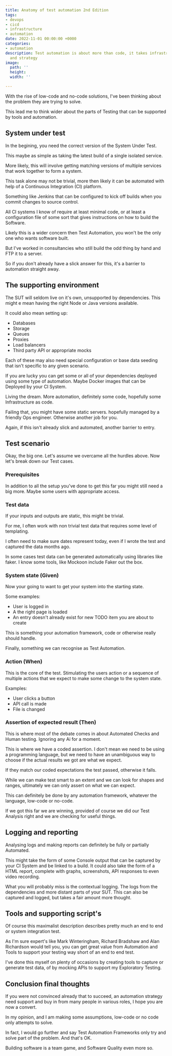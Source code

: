 ```yaml
---
title: Anatomy of test automation 2nd Edition
tags:
- devops
- cicd
- infrastructure
- automation
date: 2022-11-01 00:00:00 +0000
categories:
- automation
description: Test automation is about more than code, it takes infrastructure, process
  and strategy
image:
  path: ''
  height: 
  width: ''

---
```


With the rise of low-code and no-code solutions, I've been thinking about the problem they are trying to solve.

This lead me to think wider about the parts of Testing that can be supported by tools and automation.

## System under test

In the begining, you need the correct version of the System Under Test.

This maybe as simple as taking the latest build of a single isolated service.

More likely, this will involve getting matching versions of multiple services that work together to form a system.

This task alone may not be trivial, more then likely it can be automated with help of a Continuous Integration (CI) platform.

Something like Jenkins that can be configured to kick off builds when you commit changes to source control.

All CI systems I know of require at least minimal code, or at least a configuration file of some sort that gives instructions on how to build the Software.

Likely this is a wider concern then Test Automation, you won't be the only one who wants software built.

But I've worked in consultancies who still build the odd thing by hand and FTP it to a server.

So if you don't already have a slick answer for this, it's a barrier to automation straight away.

## The supporting environment

The SUT will seldom live on it's own, unsupported by dependencies. This might e mean having the right Node or Java versions available.

It could also mean setting up:

* Databases
* Storage
* Queues
* Proxies
* Load balancers
* Third party API or appropriate mocks

Each of these may also need special configuration or base data seeding that isn't specific to any given scenario.

If you are lucky you can get some or all of your dependencies deployed using some type of automation. Maybe Docker images that can be Deployed by your CI System.

Living the dream. More automation, definitely some code, hopefully some Infrastructure as code.

Failing that, you might have some static servers. hopefully managed by a friendly Ops engineer. Otherwise another job for you.

Again, if this isn't already slick and automated, another barrier to entry.

## Test scenario

Okay, the big one. Let's assume we overcame all the hurdles above. Now let's break down our Test cases.

### Prerequisites

In addition to all the setup you've done to get this far you might still need a big more. Maybe some users with appropriate access.

### Test data

If your inputs and outputs are static, this might be trivial.

For me, I often work with non trivial test data that requires some level of templating.

I often need to make sure dates represent today, even if I wrote the test and captured the data months ago.

In some cases test data can be generated automatically using libraries like faker. I know some tools, like Mockoon include Faker out the box.

### System state (Given)

Now your going to want to get your system into the starting state.

Some examples:

* User is logged in
* A the right page is loaded
* An entry doesn't already exist for new TODO item you are about to create

This is something your automation framework, code or otherwise really should handle.

Finally, something we can recognise as Test Automation.

### Action (When)

This is the core of the test. Stimulating the users action or a sequence of multiple actions that we expect to make some change to the system state.

Examples:

* User clicks a button
* API call is made
* File is changed

### Assertion of expected result (Then)

This is where most of the debate comes in about Automated Checks and Human testing. Ignoring any Ai for a moment.

This is where we have a coded assertion. I don't mean we need to be using a programming language, but we need to have an unambiguous way to choose if the actual results we got are what we expect.

If they match our coded expectations the test passed, otherwise it falls.

While we can make test smart to an extent and we can look for shapes and ranges, ultimately we can only assert on what we can expect.

This can definitely be done by any automation framework, whatever the language, low-code or no-code.

If we got this far we are winning, provided of course we did our Test Analysis right and we are checking for useful things.

## Logging and reporting

Analysing logs and making reports can definitely be fully or partially Automated.

This might take the form of some Console output that can be captured by your CI System and be linked to a build. It could also take the form of a HTML report, complete with graphs, screenshots, API responses to even video recording.

What you will probably miss is the contextual logging. The logs from the dependencies and more distant parts of your SUT. This can also be captured and logged, but takes a fair amount more thought.

## Tools and supporting script's

Of course this maximalist description describes pretty much an end to end or system integration test.

As I'm sure expert's like Mark Winteringham, Richard Bradshaw and Alan Richardson would tell you, you can get great value from Automation and Tools to support your testing way short of an end to end test.

I've done this myself on plenty of occasions by creating tools to capture or generate test data, of by mocking APIs to support my Exploratory Testing.

## Conclusion final thoughts

If you were not convinced already that to succeed, an automation strategy need support and buy in from many people in various roles, I hope you are now a convert.

In my opinion, and I am making some assumptions, low-code or no code only attempts to solve.

In fact, I would go further and say Test Automation Frameworks only try and solve part of the problem. And that's OK.

Building software is a team game, and Software Quality even more so.